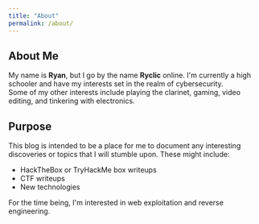```yaml
---
title: "About"
permalink: /about/
---
```

## About Me ##

My name is **Ryan**, but I go by the name **Ryclic** online. I'm currently a high schooler and have my interests set in the realm of cybersecurity. \
Some of my other interests include playing the clarinet, gaming, video editing, and tinkering with electronics. 

## Purpose ##

This blog is intended to be a place for me to document any interesting discoveries or topics that I will stumble upon. These might include: 
* HackTheBox or TryHackMe box writeups
* CTF writeups
* New technologies 

For the time being, I'm interested in web exploitation and reverse engineering. 
